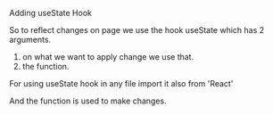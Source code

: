 Adding useState Hook

So to reflect changes on page we use the hook useState which has 2 arguments.
  1. on what we want to apply change we use that.
  2. the function.

For using useState hook in any file import it also from 'React'

And the function is used to make changes.

